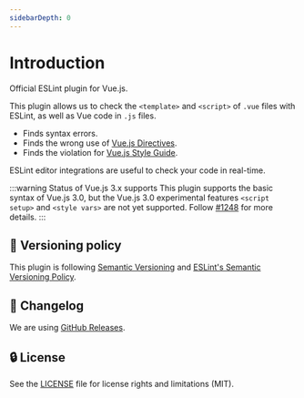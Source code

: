 ```yaml
---
sidebarDepth: 0
---
```


# Introduction

Official ESLint plugin for Vue.js.

This plugin allows us to check the `<template>` and `<script>` of `.vue` files with ESLint, as well as Vue code in `.js` files.

- Finds syntax errors.
- Finds the wrong use of [Vue.js Directives](https://v3.vuejs.org/api/directives.html).
- Finds the violation for [Vue.js Style Guide](https://v3.vuejs.org/style-guide/).

ESLint editor integrations are useful to check your code in real-time.

:::warning Status of Vue.js 3.x supports
This plugin supports the basic syntax of Vue.js 3.0, but the Vue.js 3.0 experimental features `<script setup>` and `<style vars>` are not yet supported. Follow [#1248](https://github.com/vuejs/eslint-plugin-vue/issues/1248) for more details.
:::

## :traffic_light: Versioning policy

This plugin is following [Semantic Versioning](https://semver.org/) and [ESLint's Semantic Versioning Policy](https://github.com/eslint/eslint#semantic-versioning-policy).

## :newspaper: Changelog

We are using [GitHub Releases](https://github.com/vuejs/eslint-plugin-vue/releases).

## :lock: License

See the [LICENSE](https://github.com/vuejs/eslint-plugin-vue/blob/master/LICENSE) file for license rights and limitations (MIT).
